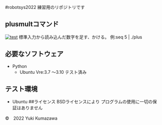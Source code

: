#robotsys2022
練習用のリポジトリです
## plusmultコマンド
[![test](https://github.com/21c1041yukikumazawa/robotsys2022/actions/workflows/test.yml/badge.svg)](https://github.com/21c1041yukikumazawa/robotsys2022/actions/workflows/test.yml)
標準入力から読み込んだ数字を足す、かける。
  例:seq 5 | ./plus

## 必要なソフトウェア
* Python
  * Ubuntu Vre:3.7 ～3.10 テスト済み

## テスト環境
* Ubuntu
##ライセンス
BSDライセンスにより
プログラムの使用に一切の保証はありません

©　2022 Yuki Kumazawa

